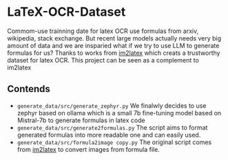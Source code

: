 # LaTeX-OCR-Dataset

Commom-use trainning date for latex OCR use formulas from arxiv, wikipedia, stack exchange. But recent large models actually needs very big amount of data and we are insparied what if we try to use LLM to generate formulas for us?
Thanks to works from [im2latex](https://github.com/Miffyli/im2latex-dataset) which creats a trustworthy dataset for latex OCR. This project can be seen as a complement to im2latex

## Contends
- `generate_data/src/generate_zephyr.py`
  We finalwly decides to use zephyr based on ollama which is a small 7b fine-tuning model based on Mistral-7b to generate formulas in latex code
- `generate_data/src/generate2formulas.py`
  The script aims to format generated formulas into more readable one and can easily used.
- `generate_data/src/formula2image copy.py`
  The original script comes from [im2latex](https://github.com/Miffyli/im2latex-dataset) to convert images from formula file.
